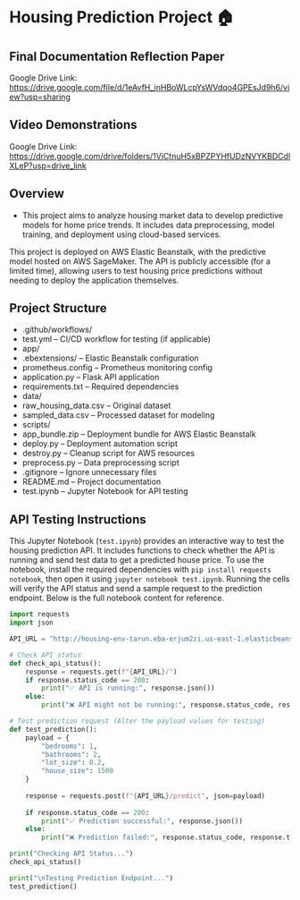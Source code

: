 # Housing Prediction Project 🏠

## Final Documentation Reflection Paper 
Google Drive Link: https://drive.google.com/file/d/1eAvfH_inHBoWLcpYsWVdqo4GPEsJd9h6/view?usp=sharing

## Video Demonstrations
Google Drive Link: https://drive.google.com/drive/folders/1ViCtnuH5xBPZPYHfUDzNVYKBDCdlXLeP?usp=drive_link

## Overview
- This project aims to analyze housing market data to develop predictive models for home price trends. It includes data preprocessing, model training, and deployment using cloud-based services.

This project is deployed on AWS Elastic Beanstalk, with the predictive model hosted on AWS SageMaker. The API is publicly accessible (for a limited time), allowing users to test housing price predictions without needing to deploy the application themselves.

## Project Structure
- .github/workflows/
- test.yml – CI/CD workflow for testing (if applicable)
- app/
- .ebextensions/ – Elastic Beanstalk configuration
- prometheus.config – Prometheus monitoring config
- application.py – Flask API application
- requirements.txt – Required dependencies
- data/
- raw_housing_data.csv – Original dataset
- sampled_data.csv – Processed dataset for modeling
- scripts/
- app_bundle.zip – Deployment bundle for AWS Elastic Beanstalk
- deploy.py – Deployment automation script
- destroy.py – Cleanup script for AWS resources
- preprocess.py – Data preprocessing script
- .gitignore – Ignore unnecessary files
- README.md – Project documentation
- test.ipynb – Jupyter Notebook for API testing


## API Testing Instructions 
This Jupyter Notebook (`test.ipynb`) provides an interactive way to test the housing prediction API. It includes functions to check whether the API is running and send test data to get a predicted house price. To use the notebook, install the required dependencies with `pip install requests notebook`, then open it using `jupyter notebook test.ipynb`. Running the cells will verify the API status and send a sample request to the prediction endpoint. Below is the full notebook content for reference.
```python
import requests
import json

API_URL = "http://housing-env-tarun.eba-erjum2zi.us-east-1.elasticbeanstalk.com/"

# Check API status
def check_api_status():
    response = requests.get(f"{API_URL}/")
    if response.status_code == 200:
        print("✅ API is running:", response.json())
    else:
        print("❌ API might not be running:", response.status_code, response.text)

# Test prediction request (Alter the payload values for testing)
def test_prediction():
    payload = {
        "bedrooms": 1,
        "bathrooms": 2,
        "lot_size": 0.2,
        "house_size": 1500
    }
    
    response = requests.post(f"{API_URL}/predict", json=payload)
    
    if response.status_code == 200:
        print("✅ Prediction successful:", response.json())
    else:
        print("❌ Prediction failed:", response.status_code, response.text)

print("Checking API Status...")
check_api_status()

print("\nTesting Prediction Endpoint...")
test_prediction()

```

